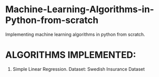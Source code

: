 # Machine-Learning-Algorithms-in-Python-from-scratch
Implementing machine learning algorithms in python from scratch.
# ALGORITHMS IMPLEMENTED:

1. Simple Linear Regression.
  Dataset: Swedish Insurance Dataset
